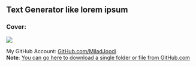 ## Text Generator like lorem ipsum


### Cover:
![](https://s28.picofile.com/file/8465799726/Text_Generator.gif)

My GitHub Account: [GitHub.com/MiladJoodi](https://github.com/miladjoodi)  
**Note**: [You can go here to download a single folder or file from GitHub.com](https://minhaskamal.github.io/DownGit/#/home)
